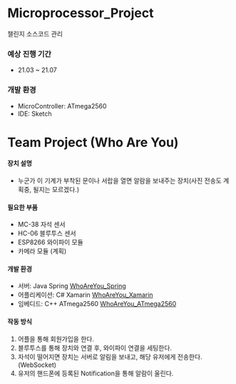 # Microprocessor_Project
챌린지 소스코드 관리

### 예상 진행 기간
* 21.03 ~ 21.07

### 개발 환경
* MicroController: ATmega2560
* IDE: Sketch

# Team Project (Who Are You)
#### 장치 설명
- 누군가 이 기계가 부착된 문이나 서랍을 열면 알람을 보내주는 장치(사진 전송도 계획중, 될지는 모르겠다.)

#### 필요한 부품
* MC-38 자석 센서
* HC-06 블루투스 센서
* ESP8266 와이파이 모듈
* 카메라 모듈 (계획)

#### 개발 환경
* 서버: Java Spring [WhoAreYou_Spring](https://github.com/lcw3176/WhoAreYou_Spring)
* 어플리케이션: C# Xamarin [WhoAreYou_Xamarin](https://github.com/lcw3176/WhoAreYou_Xamarin)
* 임베디드: C++ ATmega2560 [WhoAreYou_ATmega2560](https://github.com/lcw3176/WhoAreYou_ATmega2560)

#### 작동 방식
1. 어플을 통해 회원가입을 한다.
2. 블루투스를 통해 장치와 연결 후, 와이파이 연결을 세팅한다.
3. 자석이 떨어지면 장치는 서버로 알림을 보내고, 해당 유저에게 전송한다.(WebSocket)
4. 유저의 핸드폰에 등록된 Notification을 통해 알람이 울린다.